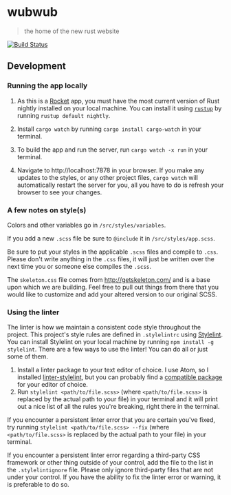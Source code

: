 # wubwub
> the home of the new rust website

[![Build Status](https://travis-ci.com/rust-lang/wubwub.svg?token=hHeDp9pQmz9kvsgRNVHy&branch=master)](https://travis-ci.com/rust-lang/wubwub)

## Development

### Running the app locally

1. As this is a [Rocket](https://rocket.rs/) app, you must have the most current version of Rust nightly installed on your local machine. You can install it using [`rustup`](https://rustup.rs/) by running `rustup default nightly`.

1. Install `cargo watch` by running `cargo install cargo-watch` in your terminal.

1. To build the app and run the server, run `cargo watch -x run` in your terminal.

1. Navigate to http://localhost:7878 in your browser. If you make any updates to the styles, or any other project files, `cargo watch` will automatically restart the server for you, all you have to do is refresh your browser to see your changes.

### A few notes on style(s)

Colors and other variables go in `/src/styles/variables`.

If you add a new `.scss` file be sure to `@include` it in `/src/styles/app.scss`.

Be sure to put your styles in the applicable `.scss` files and compile to `.css`. Please don't write anything in the `.css` files, it will just be written over the next time you or someone else compiles the `.scss`.

The `skeleton.css` file comes from http://getskeleton.com/ and is a base upon which we are building. Feel free to pull out things from there that you would like to customize and add your altered version to our original SCSS.

### Using the linter

The linter is how we maintain a consistent code style throughout the project. This project's style rules are defined in `.stylelintrc` using [Stylelint](https://stylelint.io/). You can install Stylelint on your local machine by running `npm install -g stylelint`. There are a few ways to use the linter! You can do all or just some of them.

1. Install a linter package to your text editor of choice. I use Atom, so I installed [linter-stylelint](https://atom.io/packages/linter-stylelint), but you can probably find a [compatible package](https://stylelint.io/user-guide/complementary-tools/#editor-plugins) for your editor of choice.
1. Run `stylelint <path/to/file.scss>` (where `<path/to/file.scss>` is replaced by the actual path to your file) in your terminal and it will print out a nice list of all the rules you're breaking, right there in the terminal.

If you encounter a persistent linter error that you are certain you've fixed, try running `stylelint <path/to/file.scss> --fix` (where `<path/to/file.scss>` is replaced by the actual path to your file) in your terminal.

If you encounter a persistent linter error regarding a third-party CSS framework or other thing outside of your control, add the file to the list in the `.stylelintignore` file. Please only ignore third-party files that are not under your control. If you have the ability to fix the linter error or warning, it is preferable to do so.
